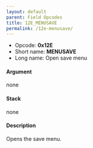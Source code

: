 ```yaml
---
layout: default
parent: Field Opcodes
title: 12E_MENUSAVE
permalink: /12e-menusave/
---
```


-   Opcode: **0x12E**
-   Short name: **MENUSAVE**
-   Long name: Open save menu

#### Argument

none

#### Stack

none

#### Description

Opens the save menu.
